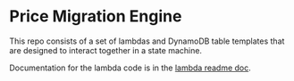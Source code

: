 # Price Migration Engine

This repo consists of a set of lambdas and DynamoDB table templates that are designed to interact together in a state 
machine.  

Documentation for the lambda code is in the [lambda readme doc](lambda/README.md).
